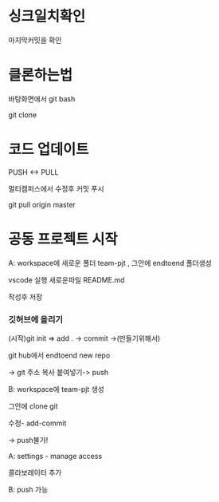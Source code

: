 # 싱크일치확인

마지막커밋을 확인

# 클론하는법

바탕화면에서 git bash

git clone <PATH>

# 코드 업데이트

PUSH <-> PULL

멀티캠퍼스에서 수정후 커밋 푸시

git pull origin master









# 공동 프로젝트 시작

A: workspace에 새로운 폴더 team-pjt , 그안에 endtoend 폴더생성

vscode 실행 새로운파일 README.md

작성후 저장

### 깃허브에 올리기

(시작)git init => add . -> commit ->(만들기위해서)

git hub에서 endtoend new repo

-> git 주소  복사 붙여넣기-> push





B: workspace에 team-pjt 생성

그안에 clone git 

수정- add-commit 

-> push불가!



A: settings - manage access 

콜라보레이터 추가

B: push 가능